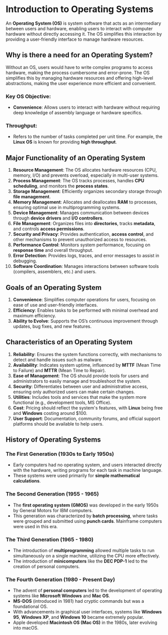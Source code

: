 # Introduction to Operating Systems

An **Operating System (OS)** is system software that acts as an intermediary between users and hardware, enabling users to interact with computer hardware without directly accessing it. The OS simplifies this interaction by providing a user-friendly interface to manage hardware resources.

## Why is there a need for an Operating System?

Without an OS, users would have to write complex programs to access hardware, making the process cumbersome and error-prone. The OS simplifies this by managing hardware resources and offering high-level abstractions, making the user experience more efficient and convenient.

### Key OS Objective:
- **Convenience**: Allows users to interact with hardware without requiring deep knowledge of assembly language or hardware specifics.

### Throughput:
- Refers to the number of tasks completed per unit time. For example, the **Linux OS** is known for providing **high throughput**.

## Major Functionality of an Operating System

1. **Resource Management**: The OS allocates hardware resources (CPU, memory, I/O) and prevents overload, especially in multi-user systems.
2. **Process Management**: The OS tracks processes, handles **CPU scheduling**, and monitors the **process states**.
3. **Storage Management**: Efficiently organizes secondary storage through **file management**.
4. **Memory Management**: Allocates and deallocates **RAM** to processes, ensuring optimal use in multiprogramming systems.
5. **Device Management**: Manages communication between devices through **device drivers** and **I/O controllers**.
6. **File Management**: Organizes files into **directories**, tracks **metadata**, and controls **access permissions**.
7. **Security and Privacy**: Provides authentication, **access control**, and other mechanisms to prevent unauthorized access to resources.
8. **Performance Control**: Monitors system performance, focusing on **response time** and overall throughput.
9. **Error Detection**: Provides logs, traces, and error messages to assist in debugging.
10. **Software Coordination**: Manages interactions between software tools (compilers, assemblers, etc.) and users.

## Goals of an Operating System

1. **Convenience**: Simplifies computer operations for users, focusing on ease of use and user-friendly interfaces.
2. **Efficiency**: Enables tasks to be performed with minimal overhead and maximum efficiency.
3. **Ability to Evolve**: Supports the OS’s continuous improvement through updates, bug fixes, and new features.

## Characteristics of an Operating System

1. **Reliability**: Ensures the system functions correctly, with mechanisms to detect and handle issues such as malware.
2. **Availability**: Indicates system uptime, influenced by **MTTF** (Mean Time to Failure) and **MTTR** (Mean Time to Repair).
3. **Ease of Management**: The OS should provide tools for users and administrators to easily manage and troubleshoot the system.
4. **Security**: Differentiates between user and administrative access, ensuring only authorized users can make certain changes.
5. **Utilities**: Includes tools and services that make the system more functional (e.g., development tools, MS Office).
6. **Cost**: Pricing should reflect the system's features, with **Linux** being free and **Windows** costing around $100.
7. **User Support**: Documentation, community forums, and official support platforms should be available to help users.

## History of Operating Systems

### The First Generation (1930s to Early 1950s)

- Early computers had no operating system, and users interacted directly with the hardware, writing programs for each task in machine language.
- These systems were used primarily for **simple mathematical calculations**.

### The Second Generation (1955 - 1965)

- The **first operating system (GMOS)** was developed in the early 1950s by General Motors for IBM computers.
- This generation was characterized by **batch processing**, where tasks were grouped and submitted using **punch cards**. Mainframe computers were used in this era.

### The Third Generation (1965 - 1980)

- The introduction of **multiprogramming** allowed multiple tasks to run simultaneously on a single machine, utilizing the CPU more effectively.
- The introduction of **minicomputers** like the **DEC PDP-1** led to the creation of personal computers.

### The Fourth Generation (1980 - Present Day)

- The advent of **personal computers** led to the development of operating systems like **Microsoft Windows** and **Mac OS**.
- **MS-DOS** (introduced in 1981) had cryptic commands but was a foundational OS.
- With advancements in graphical user interfaces, systems like **Windows 95**, **Windows XP**, and **Windows 10** became extremely popular.
- Apple developed **Macintosh OS (Mac OS)** in the 1980s, later evolving into macOS.
